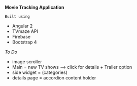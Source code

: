 **Movie Tracking Application**

`Built using`
- Angular 2
- TVmaze API
- Firebase
- Bootstrap 4

*To Do*
- image scroller
- Main  =  new TV shows  --> click for details + Trailer option
- side widget  =  (categories)
- details page  =  accordion content holder
